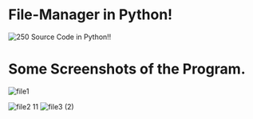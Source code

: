 # File-Manager in Python!

![250](https://user-images.githubusercontent.com/81384722/118487635-8d345200-b738-11eb-98bc-b76a6b01f680.png) Source Code in Python!!

# Some Screenshots of the Program.

![file1](https://user-images.githubusercontent.com/81384722/118486695-89ec9680-b737-11eb-803c-3b2efe206438.png)

![file2](https://user-images.githubusercontent.com/81384722/118486715-91ac3b00-b737-11eb-9398-92f4937ff720.png)
11
![file3 (2)](https://user-images.githubusercontent.com/81384722/118486781-9f61c080-b737-11eb-9256-a9556e254697.png)
